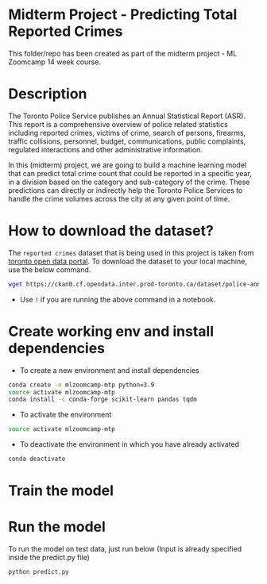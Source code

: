 # Midterm Project - Predicting Total Reported Crimes
This folder/repo has been created as part of the midterm project - ML Zoomcamp 14 week course. 

# Description
The Toronto Police Service publishes an Annual Statistical Report (ASR). This report is a comprehensive overview of police related statistics including reported crimes, victims of crime, search of persons, firearms, traffic collisions, personnel, budget, communications, public complaints, regulated interactions and other administrative information.  

In this (midterm) project, we are going to build a machine learning model that can predict total crime count that could be reported in a specific year, in a division based on the category and sub-category of the crime. These predictions can directly or indirectly help the Toronto Police Services to handle the crime volumes across the city at any given point of time.             

# How to download the dataset?
The `reported crimes` dataset that is being used in this project is taken from [toronto open data portal](https://open.toronto.ca/dataset/police-annual-statistical-report-reported-crimes/). To download the dataset to your local machine, use the below command. 

```sh
wget https://ckan0.cf.opendata.inter.prod-toronto.ca/dataset/police-annual-statistical-report-reported-crimes/resource/900b1303-c7d1-43b8-99e4-d04c7dd4607f/download/Reported%20Crimes.csv
```
- Use `!` if you are running the above command in a notebook.

# Create working env and install dependencies

- To create a new environment and install dependencies
```sh
conda create -n mlzoomcamp-mtp python=3.9
source activate mlzoomcamp-mtp
conda install -c conda-forge scikit-learn pandas tqdm
```

- To activate the environment
```sh
source activate mlzoomcamp-mtp
```

- To deactivate the environment in which you have already activated 
```sh
conda deactivate
```

# Train the model

# Run the model
To run the model on test data, just run below (Input is already specified inside the predict.py file) 
```py
python predict.py
```
